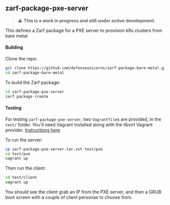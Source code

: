 ## zarf-package-pxe-server

>⚠️ **This is a work in progress and still under active development.**

This defines a Zarf package for a PXE server to provision k8s clusters from bare metal

#### **Building**

Clone the repo:

```bash
git clone https://github.com/defenseunicorns/zarf-package-bare-metal.git
cd zarf-package-bare-metal
```

To build the Zarf package:

```bash
cd zarf-package-pxe-server
zarf package create
```

#### **Testing**

For testing `zarf-package-pxe-server`, two `Vagrantfile`s are provided, in the `test/` folder. You'll need Vagrant installed along with the libvirt Vagrant provider. [Instructions here](https://vagrant-libvirt.github.io/vagrant-libvirt/)

To run the server:


```bash
cp zarf-package-pxe-server.tar.zst test/pxe
cd test/pxe
vagrant up
```

Then run the client:


```bash
cd test/client
vagrant up
```

You should see the client grab an IP from the PXE server, and then a GRUB boot screen with a couple of client personas to choose from.
